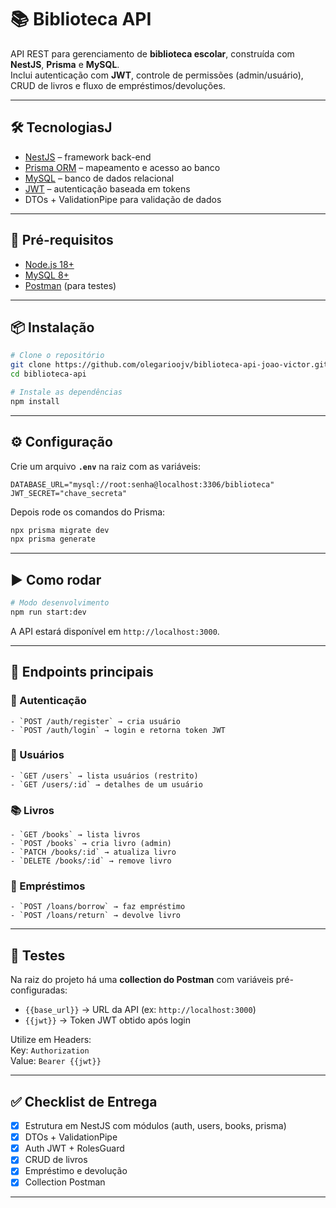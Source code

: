 # 📚 Biblioteca API

API REST para gerenciamento de **biblioteca escolar**, construída com **NestJS**, **Prisma** e **MySQL**.  
Inclui autenticação com **JWT**, controle de permissões (admin/usuário), CRUD de livros e fluxo de empréstimos/devoluções.

---

## 🛠️ TecnologiasJ

- [NestJS](https://nestjs.com/) – framework back-end
- [Prisma ORM](https://www.prisma.io/) – mapeamento e acesso ao banco
- [MySQL](https://www.mysql.com/) – banco de dados relacional
- [JWT](https://jwt.io/) – autenticação baseada em tokens
- DTOs + ValidationPipe para validação de dados

---

## 🔧 Pré-requisitos

- [Node.js 18+](https://nodejs.org/)  
- [MySQL 8+](https://www.mysql.com/)  
- [Postman](https://www.postman.com/) (para testes)

---

## 📦 Instalação

```bash
# Clone o repositório
git clone https://github.com/olegarioojv/biblioteca-api-joao-victor.git
cd biblioteca-api

# Instale as dependências
npm install
```
---

## ⚙️ Configuração

Crie um arquivo **`.env`** na raiz com as variáveis:

```env
DATABASE_URL="mysql://root:senha@localhost:3306/biblioteca"
JWT_SECRET="chave_secreta"
```

Depois rode os comandos do Prisma:

```bash
npx prisma migrate dev
npx prisma generate
```

---

## ▶️ Como rodar

```bash
# Modo desenvolvimento
npm run start:dev
```

A API estará disponível em `http://localhost:3000`.

---

## 📖 Endpoints principais


### 🔑 Autenticação
```env
- `POST /auth/register` → cria usuário
- `POST /auth/login` → login e retorna token JWT
```

### 👤 Usuários
```env
- `GET /users` → lista usuários (restrito)
- `GET /users/:id` → detalhes de um usuário
```

### 📚 Livros
```env
- `GET /books` → lista livros
- `POST /books` → cria livro (admin)
- `PATCH /books/:id` → atualiza livro
- `DELETE /books/:id` → remove livro
```

### 🔄 Empréstimos
```env
- `POST /loans/borrow` → faz empréstimo
- `POST /loans/return` → devolve livro
```

---

## 🧪 Testes

Na raiz do projeto há uma **collection do Postman** com variáveis pré-configuradas:

- `{{base_url}}` → URL da API (ex: `http://localhost:3000`)
- `{{jwt}}` → Token JWT obtido após login

Utilize em Headers:  
Key: `Authorization`  
Value: `Bearer {{jwt}}`

---

## ✅ Checklist de Entrega

- [x] Estrutura em NestJS com módulos (auth, users, books, prisma)
- [x] DTOs + ValidationPipe
- [x] Auth JWT + RolesGuard
- [x] CRUD de livros
- [x] Empréstimo e devolução
- [x] Collection Postman
---


